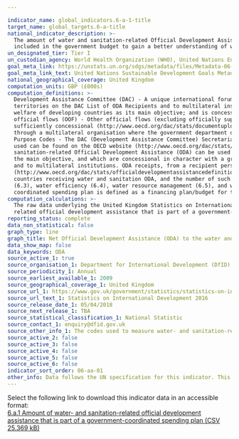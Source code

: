 ```yaml
---

indicator_name: global_indicators.6-a-1-title
target_name: global_targets.6-a-title
national_indicator_description: >-
  The amount of water and sanitation-related Official Development Assistance (ODA) is a quantifiable measurement as a proxy for “international cooperation and capacity development support” in financial terms. It is essential to be able to assess ODA in proportion with how much of it is
  included in the government budget to gain a better understanding of whether donors are aligned with national governments while highlighting total water and sanitation ODA disbursements to developing countries over time.
un_designated_tier: Tier I
un_custodian_agency: World Health Organization (WHO), United Nations Environment Programme (UNEP), Organisation for Economic Co-operation and Development (OECD)
goal_meta_link: https://unstats.un.org/sdgs/metadata/files/Metadata-06-0A-01.pdf
goal_meta_link_text: United Nations Sustainable Development Goals Metadata (PDF 398 KB)
national_geographical_coverage: United Kingdom
computation_units: GBP (£000s) 
computation_definitions: >-
  Development Assistance Committee (DAC) - A unique international forum of many of the largest funders of aid, including 30 DAC Members. The World Bank, IMF and UNDP participate as observers. Official development assistance (ODA) - The DAC defines ODA as “those flows to countries and
  territories on the DAC List of ODA Recipients and to multilateral institutions which are i) provided by official agencies, including state and local governments, or by their executive agencies; and ii) each transaction is administered with the promotion of the economic development and
  welfare of developing countries as its main objective; and is concessional in character and conveys a grant element of at least 25 per cent (calculated at a rate of discount of 10 per cent) (http://www.oecd.org/dac/stats/officialdevelopmentassistancedefinitionandcoverage.htm). Other
  official flows (OOF) - Other official flows (excluding officially supported export credits) are defined as transactions by the official sector which do not meet the conditions for eligibility as ODA, either because they are not primarily aimed at development, or because they are not
  sufficiently concessional (http://www.oecd.org/dac/stats/documentupload/DCDDAC(2016)3FINAL.pdf - Para 24). Bilateral Aid -  Bilateral aid covers all aid provided by donor countries when the recipient country, sector or project is known. Bilateral aid also includes aid that is channelled
  through a multilateral organisation where the government department determines the country, sector or theme that the funds will be spent on. Multilateral Aid -  This is aid delivered in the form of core contributions to organisations on the DAC List of Multilateral Organisations.
  Purpose Codes - The DAC (Development Assistance Committee) Secretariat maintains various code lists which are used by donors to report on their aid flows to the DAC databases.  In addition, these codes are used to classify information in the DAC databases. The sector classification codes
  used can be found on the OECD website (http://www.oecd.org/dac/stats/purposecodessectorclassification.htm). “International cooperation and capacity-building support” implies aid (most of it quantifiable) in the form of grants or loans by external support agencies. The amount of water and
  sanitation-related Official Development Assistance (ODA) can be used as a proxy for this, captured by OECD Creditor Reporting  System (CRS). ODA is defined as flows of official financing administered with the promotion of the economic development and welfare of developing countries as
  the main objective, and which are concessional in character with a grant element of at least 25 per cent (using a fixed 10 per cent rate of discount). By convention, ODA flows comprise contributions of donor government agencies, at all levels, to developing countries (“bilateral ODA”)
  and to multilateral institutions. ODA receipts, from a recipient perspective, comprise disbursements by bilateral donors and multilateral institutions. Lending by export credit agencies—with the pure purpose of export promotion—is excluded
  (http://www.oecd.org/dac/stats/officialdevelopmentassistancedefinitionandcoverage.htm). “Developing countries” refer to countries, which are eligible to receive official development assistance (http://www.oecd.org/dac/stats/daclist.htm). This limits the scope of reporting to those
  countries receiving water and sanitation ODA, and the number of such countries is expected to decrease going forward. Water and sanitation-related activities and programmes include those for water supply, sanitation and hygiene (WASH) (targets 6.1, 6.2), wastewater and water quality
  (6.3), water efficiency (6.4), water resource management (6.5), and water-related ecosystems (6.6). As per target 6.a wording, it includes activities and programmes for water harvesting, desalination, water efficiency, wastewater treatment, recycling and reuse technologies. A government
  coordinated spending plan is defined as a financing plan/budget for the water and sanitation sector, clearly assessing the available sources of finance and strategies for financing future needs.
computation_calculations: >-
  The raw data underlying the United Kingdom Statistics on International Development was summed around appropriate aid description CRS codes, bilateral and multilateral classification, donor recipient countries, and type of aid codes. The codes used to measure  water- and sanitation-
  related official development assistance that is part of a government-coordinated spending plan sit under DAC 5 CODE 140.
reporting_status: complete
data_non_statistical: false
graph_type: line
graph_title: Net Official Development Assistance (ODA) to the water and sanitation sectors GBP £000’s
data_show_map: false
data_keywords: ODA
source_active_1: true
source_organisation_1: Department for International Development (DfID)
source_periodicity_1: Annual
source_earliest_available_1: 2009
source_geographical_coverage_1: United Kingdom
source_url_1: https://www.gov.uk/government/statistics/statistics-on-international-development-2016
source_url_text_1: Statistics on International Development 2016
source_release_date_1: 05/04/2018
source_next_release_1: TBA
source_statistical_classification_1: National Statistic
source_contact_1: enquiry@dfid.gov.uk
source_other_info_1: The codes used to measure water- and sanitation-related official development assistance that is part of a government-coordinated spending plan sit under DAC 5 CODE 140. 
source_active_2: false
source_active_3: false
source_active_4: false
source_active_5: false
source_active_6: false
indicator_sort_order: 06-aa-01
other_info: Data follows the UN specification for this indicator. This indicator has not been identified in collaboration with topic experts.
---
```

Select the following link to download this indicator data in an accessible format:<br>[6.a.1 Amount of water- and sanitation-related official development assistance that is part of a government-coordinated spending plan (CSV 25.369 kB)](https://sustainabledevelopment-uk.github.io/sdg-data/data/6-a-1.csv)